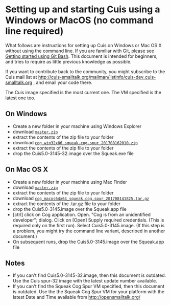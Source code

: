 # Setting up and starting Cuis using a Windows or MacOS (no command line required) #

What follows are instructions for setting up Cuis on Windows or Mac OS X without using the command line. If you are familiar with Git, please see [Getting started using Git Bash](GettingStarted.md). This document is intended for beginners, and tries to require as little previous knowledge as possible.

If you want to contribute back to the community, you might subscribe to the Cuis mail list at http://cuis-smalltalk.org/mailman/listinfo/cuis-dev_cuis-smalltalk.org , and email your code there.

The Cuis image specified is the most current one. The VM specified is the latest one too.

## On Windows ##
* Create a new folder in your machine using Windows Explorer
* download [`master.zip`](https://github.com/Cuis-Smalltalk/Cuis-Smalltalk-Dev/archive/master.zip)
* extract the contents of the zip file to your folder
* download [`cog_win32x86_squeak.cog.spur_201708162010.zip`](https://bintray.com/opensmalltalk/vm/download_file?file_path=cog_win32x86_squeak.cog.spur_201708162010.zip)
* extract the contents of the zip file to your folder
* drop the Cuis5.0-3145-32.image over the Squeak.exe file

## On Mac OS X ##
* Create a new folder in your machine using Mac Finder
* download [`master.zip`](https://github.com/Cuis-Smalltalk/Cuis-Smalltalk-Dev/archive/master.zip)
* extract the contents of the zip file to your folder
* download [`cog_macos64x64_squeak.cog.spur_201708141825.tar.gz`](https://bintray.com/opensmalltalk/vm/download_file?file_path=cog_macos64x64_squeak.cog.spur_201708141825.tar.gz)
* extract the contents of the .tar.gz file to your folder
* drop the Cuis5.0-3145.image over the Squeak.app file
* [ctrl] click on Cog application. Open. "Cog is from an unidentified developer"; dialog. Click on [Open] Supply required credentials. (This is required only on the first run). Select Cuis5.0-3145.image. (If this step is a problem, you might try the command line variant, described in another document.)
* On subsequent runs, drop the Cuis5.0-3145.image over the Squeak.app file

## Notes ##
* If you can't find Cuis5.0-3145-32.image, then this document is outdated. Use the Cuis spur-32 image with the latest update number available.
* If you can't find the Squeak Cog Spur VM specified, then this document is outdated. Use the the Squeak Cog Spur VM for your platform with the latest Date and Time available from http://opensmalltalk.org/
